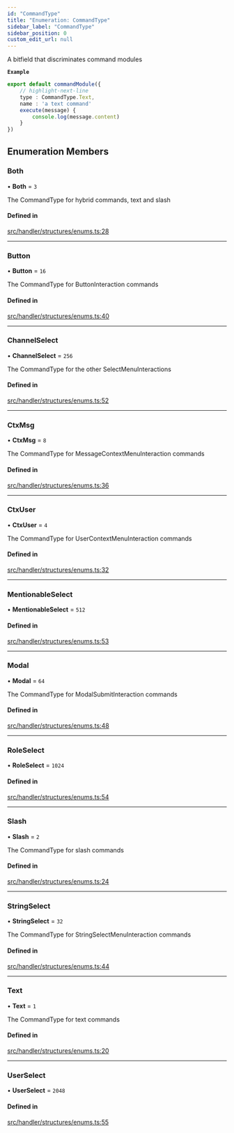 ```yaml
---
id: "CommandType"
title: "Enumeration: CommandType"
sidebar_label: "CommandType"
sidebar_position: 0
custom_edit_url: null
---
```


A bitfield that discriminates command modules

**`Example`**

```ts
export default commandModule({
    // highlight-next-line
    type : CommandType.Text,
    name : 'a text command'
    execute(message) {
        console.log(message.content)
    }
})
```

## Enumeration Members

### Both

• **Both** = ``3``

The CommandType for hybrid commands, text and slash

#### Defined in

[src/handler/structures/enums.ts:28](https://github.com/sern-handler/handler/blob/eb2924c/src/handler/structures/enums.ts#L28)

___

### Button

• **Button** = ``16``

The CommandType for ButtonInteraction commands

#### Defined in

[src/handler/structures/enums.ts:40](https://github.com/sern-handler/handler/blob/eb2924c/src/handler/structures/enums.ts#L40)

___

### ChannelSelect

• **ChannelSelect** = ``256``

The CommandType for the other SelectMenuInteractions

#### Defined in

[src/handler/structures/enums.ts:52](https://github.com/sern-handler/handler/blob/eb2924c/src/handler/structures/enums.ts#L52)

___

### CtxMsg

• **CtxMsg** = ``8``

The CommandType for MessageContextMenuInteraction commands

#### Defined in

[src/handler/structures/enums.ts:36](https://github.com/sern-handler/handler/blob/eb2924c/src/handler/structures/enums.ts#L36)

___

### CtxUser

• **CtxUser** = ``4``

The CommandType for UserContextMenuInteraction commands

#### Defined in

[src/handler/structures/enums.ts:32](https://github.com/sern-handler/handler/blob/eb2924c/src/handler/structures/enums.ts#L32)

___

### MentionableSelect

• **MentionableSelect** = ``512``

#### Defined in

[src/handler/structures/enums.ts:53](https://github.com/sern-handler/handler/blob/eb2924c/src/handler/structures/enums.ts#L53)

___

### Modal

• **Modal** = ``64``

The CommandType for ModalSubmitInteraction commands

#### Defined in

[src/handler/structures/enums.ts:48](https://github.com/sern-handler/handler/blob/eb2924c/src/handler/structures/enums.ts#L48)

___

### RoleSelect

• **RoleSelect** = ``1024``

#### Defined in

[src/handler/structures/enums.ts:54](https://github.com/sern-handler/handler/blob/eb2924c/src/handler/structures/enums.ts#L54)

___

### Slash

• **Slash** = ``2``

The CommandType for slash commands

#### Defined in

[src/handler/structures/enums.ts:24](https://github.com/sern-handler/handler/blob/eb2924c/src/handler/structures/enums.ts#L24)

___

### StringSelect

• **StringSelect** = ``32``

The CommandType for StringSelectMenuInteraction commands

#### Defined in

[src/handler/structures/enums.ts:44](https://github.com/sern-handler/handler/blob/eb2924c/src/handler/structures/enums.ts#L44)

___

### Text

• **Text** = ``1``

The CommandType for text commands

#### Defined in

[src/handler/structures/enums.ts:20](https://github.com/sern-handler/handler/blob/eb2924c/src/handler/structures/enums.ts#L20)

___

### UserSelect

• **UserSelect** = ``2048``

#### Defined in

[src/handler/structures/enums.ts:55](https://github.com/sern-handler/handler/blob/eb2924c/src/handler/structures/enums.ts#L55)

